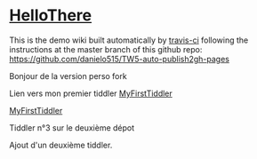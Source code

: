 <h1 class=""><a class="tc-tiddlylink tc-tiddlylink-resolves" href="#HelloThere">HelloThere</a></h1><p>This is the demo wiki built automatically by <a class="tc-tiddlylink-external" href="http://travis-ci.org/" target="_blank">travis-ci</a> following the instructions at
the master branch of this github repo: <a class="tc-tiddlylink-external" href="https://github.com/danielo515/TW5-auto-publish2gh-pages" target="_blank">https://github.com/danielo515/TW5-auto-publish2gh-pages</a>
</p><p>Bonjour de la version perso fork</p><p>Lien vers mon premier tiddler 
<a class="tc-tiddlylink tc-tiddlylink-resolves" href="#MyFirstTiddler">MyFirstTiddler</a></p><p><a class="tc-tiddlylink tc-tiddlylink-resolves" href="#MyFirstTiddler">MyFirstTiddler</a></p><p>Tiddler n°3 sur le deuxième dépot
</p><p>Ajout d'un deuxième tiddler. 
</p>